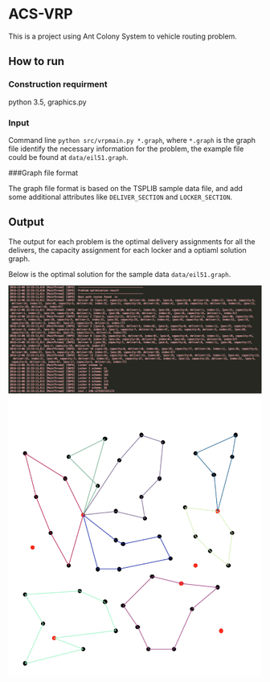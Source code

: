# ACS-VRP
This is a project using Ant Colony System to vehicle routing problem.

## How to run

### Construction requirment

python 3.5, graphics.py

### Input

Command line `python src/vrpmain.py *.graph`, where `*.graph` is the graph file identify the necessary information for the problem, the example file could be found at `data/eil51.graph`.

###Graph file format

The graph file format is based on the TSPLIB sample data file, and add some additional attributes like `DELIVER_SECTION` and `LOCKER_SECTION`.

## Output
The output for each problem is the optimal delivery assignments for all the delivers, the capacity assignment for each locker and a optiaml solution graph. 

Below is the optimal solution for the sample data `data/eil51.graph`.

![optimal_solution](/resources/optimal_sample.png)
![optimal_graph](/resources/optimal_graph.png)
